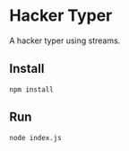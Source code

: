 # Hacker Typer

A hacker typer using streams.

## Install

    npm install

## Run

    node index.js
